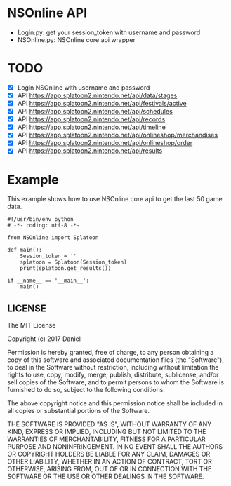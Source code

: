 # NSOnline API

- Login.py: get your session\_token with username and password
- NSOnline.py: NSOnline core api wrapper

# TODO

- [x] Login NSOnline with username and password
- [x] API https://app.splatoon2.nintendo.net/api/data/stages
- [x] API https://app.splatoon2.nintendo.net/api/festivals/active
- [x] API https://app.splatoon2.nintendo.net/api/schedules
- [x] API https://app.splatoon2.nintendo.net/api/records
- [x] API https://app.splatoon2.nintendo.net/api/timeline
- [x] API https://app.splatoon2.nintendo.net/api/onlineshop/merchandises
- [x] API https://app.splatoon2.nintendo.net/api/onlineshop/order
- [x] API https://app.splatoon2.nintendo.net/api/results

# Example
This example shows how to use NSOnline core api to get the last 50 game data.

	#!/usr/bin/env python
	# -*- coding: utf-8 -*-

	from NSOnline import Splatoon

	def main():
	    Session_token = ''
	    splatoon = Splatoon(Session_token)
	    print(splatoon.get_results())

	if __name__ == '__main__':
	    main()

## LICENSE

The MIT License

Copyright (c) 2017 Daniel

Permission is hereby granted, free of charge, to any person obtaining a copy
of this software and associated documentation files (the "Software"), to deal
in the Software without restriction, including without limitation the rights
to use, copy, modify, merge, publish, distribute, sublicense, and/or sell
copies of the Software, and to permit persons to whom the Software is
furnished to do so, subject to the following conditions:

The above copyright notice and this permission notice shall be included in
all copies or substantial portions of the Software.

THE SOFTWARE IS PROVIDED "AS IS", WITHOUT WARRANTY OF ANY KIND, EXPRESS OR
IMPLIED, INCLUDING BUT NOT LIMITED TO THE WARRANTIES OF MERCHANTABILITY,
FITNESS FOR A PARTICULAR PURPOSE AND NONINFRINGEMENT. IN NO EVENT SHALL THE
AUTHORS OR COPYRIGHT HOLDERS BE LIABLE FOR ANY CLAIM, DAMAGES OR OTHER
LIABILITY, WHETHER IN AN ACTION OF CONTRACT, TORT OR OTHERWISE, ARISING FROM,
OUT OF OR IN CONNECTION WITH THE SOFTWARE OR THE USE OR OTHER DEALINGS IN
THE SOFTWARE.
